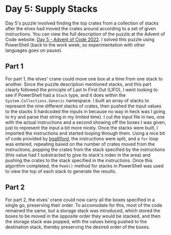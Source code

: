 # Day 5: Supply Stacks

Day 5's puzzle involved finding the top crates from a collection of stacks after the elves had moved the crates around according to a set of given instructions. You can view the full description of the puzzle at the Advent of Code website: [Day 5 - Advent of Code 2022](https://adventofcode.com/2022/day/5). I solved this puzzle using PowerShell (back to the work week, so experimentation with other languages goes on pause).

## Part 1

For part 1, the elves' crane could move one box at a time from one stack to another. Since the puzzle description mentioned stacks, and this part clearly followed the principle of Last In First Out (LIFO), I went looking to see if PowerShell had a `Stack` type, and it does within the `System.Collections.Generic` namespace. I built an array of stacks to represent the nine different stacks of crates, then pushed the input values to the stacks (I hardcoded the inputs in because no way in heck was I going to try and parse that string in my limited time). I cut the input file in two, one with the actual instructions and a second showing off the boxes I was given, just to represent the input a bit more nicely. Once the stacks were built, I imported the instructions and started looping through them. Using a nice bit of code provided by [bgalliford](https://github.com/bgalliford), the instructions were split, and a `for` loop was entered, repeating based on the number of crates moved from the instructions, popping the crates from the stack specified by the instructions (this value had 1 substracted to give its stack's index in the area) and pushing the crates to the stack specified in the instructions. Once this algorithm completed, the `Peek()` method for stacks in PowerShell was used to view the top of each stack to generate the results.

## Part 2

For part 2, the elves' crane could now carry all the boxes specified in a single go, preserving their order. To accomodate for this, most of the code remained the same, but a storage stack was introduced, which stored the boxes to be moved in the opposite order they would be stacked, and then the storage stack was popped, with the values being pushed to the destination stack, thereby preserving the desired order of the boxes.